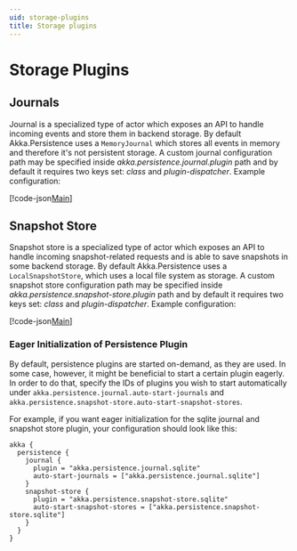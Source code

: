 ```yaml
---
uid: storage-plugins
title: Storage plugins
---
```

# Storage Plugins

## Journals

Journal is a specialized type of actor which exposes an API to handle incoming events and store them in backend storage. By default Akka.Persistence uses a `MemoryJournal` which stores all events in memory and therefore it's not persistent storage. A custom journal configuration path may be specified inside *akka.persistence.journal.plugin* path and by default it requires two keys set: *class* and *plugin-dispatcher*. Example configuration:

[!code-json[Main](../../../src/core/Akka.Persistence/persistence.conf#L201-L207)]

## Snapshot Store

Snapshot store is a specialized type of actor which exposes an API to handle incoming snapshot-related requests and is able to save snapshots in some backend storage. By default Akka.Persistence uses a `LocalSnapshotStore`, which uses a local file system as storage. A custom snapshot store configuration path may be specified inside *akka.persistence.snapshot-store.plugin* path and by default it requires two keys set: *class* and *plugin-dispatcher*. Example configuration:

[!code-json[Main](../../../src/core/Akka.Persistence/persistence.conf#L209-L215)]

### Eager Initialization of Persistence Plugin

By default, persistence plugins are started on-demand, as they are used. In some case, however, it might be beneficial to start a certain plugin eagerly. In order to do that, specify the IDs of plugins you wish to start automatically under `akka.persistence.journal.auto-start-journals` and `akka.persistence.snapshot-store.auto-start-snapshot-stores`.

For example, if you want eager initialization for the sqlite journal and snapshot store plugin, your configuration should look like this:  

```hocon
akka {
  persistence {
    journal {
      plugin = "akka.persistence.journal.sqlite"
      auto-start-journals = ["akka.persistence.journal.sqlite"]
    }
    snapshot-store {
      plugin = "akka.persistence.snapshot-store.sqlite"
      auto-start-snapshot-stores = ["akka.persistence.snapshot-store.sqlite"]
    }
  }
}
```
